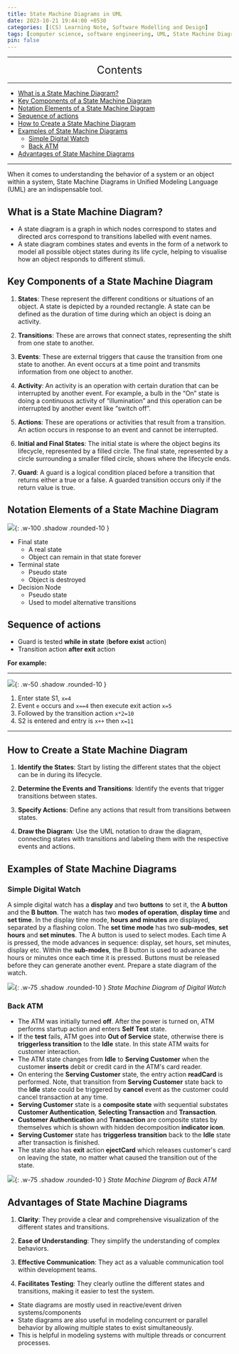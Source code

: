 ```yaml
---
title: State Machine Diagrams in UML
date: 2023-10-21 19:44:00 +0530
categories: [(CS) Learning Note, Software Modelling and Design]
tags: [computer science, software engineering, UML, State Machine Diagrams]
pin: false
---
```


---
<center><font size='5'> Contents </font></center>

---

<!-- TOC -->
  * [What is a State Machine Diagram?](#what-is-a-state-machine-diagram)
  * [Key Components of a State Machine Diagram](#key-components-of-a-state-machine-diagram)
  * [Notation Elements of a State Machine Diagram](#notation-elements-of-a-state-machine-diagram)
  * [Sequence of actions](#sequence-of-actions)
  * [How to Create a State Machine Diagram](#how-to-create-a-state-machine-diagram)
  * [Examples of State Machine Diagrams](#examples-of-state-machine-diagrams)
    * [Simple Digital Watch](#simple-digital-watch)
    * [Back ATM](#back-atm)
  * [Advantages of State Machine Diagrams](#advantages-of-state-machine-diagrams)
<!-- TOC -->

---


When it comes to understanding the behavior of a system or an object within a system, State Machine Diagrams in Unified Modeling Language (UML) are an indispensable tool. 

## What is a State Machine Diagram?

- A state diagram is a graph in which nodes correspond to states and directed arcs correspond to transitions labelled with event names.
- A state diagram combines states and events in the form of a network to model all possible object states during its life cycle, helping to visualise how an object responds to different stimuli.

## Key Components of a State Machine Diagram

1. **States**: These represent the different conditions or situations of an object. A state is depicted by a rounded rectangle. A state can be defined as the duration of time during which an object is doing an activity.

2. **Transitions**: These are arrows that connect states, representing the shift from one state to another.

3. **Events**: These are external triggers that cause the transition from one state to another. An event occurs at a time point and transmits information from one object to another.

4. **Activity**: An activity is an operation with certain duration that can be interrupted by another event. For example, a bulb in the “On” state is doing a continuous activity of “illumination” and this operation can be interrupted by another event like “switch off”.

5. **Actions**: These are operations or activities that result from a transition. An action occurs in response to an event and cannot be interrupted.
 
6. **Initial and Final States**: The initial state is where the object begins its lifecycle, represented by a filled circle. The final state, represented by a circle surrounding a smaller filled circle, shows where the lifecycle ends.

7. **Guard**: A guard is a logical condition placed before a transition that returns either a true or a false. A guarded transition occurs only if the return value is true.

## Notation Elements of a State Machine Diagram

![](https://i.postimg.cc/VLVT6gR4/smd1.png){: .w-100 .shadow .rounded-10 }


- Final state
  - A real state
  - Object can remain in that state forever
- Terminal state
  - Pseudo state
  - Object is destroyed
- Decision Node
  - Pseudo state
  - Used to model alternative transitions


## Sequence of actions

- Guard is tested **while in state** (**before exist** action)
- Transition action **after exit** action

**For example:**

---

![](https://i.postimg.cc/NjbBDM3L/smd2.png){: .w-50 .shadow .rounded-10 }

1. Enter state S1, `x=4`
2. Event `e` occurs and `x==4` then execute exit action `x=5`
3. Followed by the transition action `x*2=10`
4. S2 is entered and entry is `x++` then `x=11`

---


## How to Create a State Machine Diagram

1. **Identify the States**: Start by listing the different states that the object can be in during its lifecycle.

2. **Determine the Events and Transitions**: Identify the events that trigger transitions between states.

3. **Specify Actions**: Define any actions that result from transitions between states.

4. **Draw the Diagram**: Use the UML notation to draw the diagram, connecting states with transitions and labeling them with the respective events and actions.

## Examples of State Machine Diagrams

### Simple Digital Watch

A simple digital watch has a **display** and two **buttons** to set it, the **A button** and the **B button**. The watch has two **modes of operation**, **display time** and **set time**. In the display time mode, **hours and minutes** are displayed, separated by a flashing colon. The **set time mode** has two **sub-modes**, **set hours** and **set minutes**. The A button is used to select modes. Each time A is pressed, the mode advances in sequence: display, set hours, set minutes, display etc. Within the **sub-modes**, the B button is used to advance the hours or minutes once each time it is pressed. Buttons must be released before they can generate another event. Prepare a state diagram of the watch.

![](https://i.postimg.cc/ZqQq4nK0/smd4.png){: .w-75 .shadow .rounded-10 }
_State Machine Diagram of Digital Watch_

### Back ATM

- The ATM was initially turned **off**. After the power is turned on, ATM performs startup action and enters **Self Test** state.
- If the **test** fails, ATM goes into **Out of Service** state, otherwise there is **triggerless transition** to the **Idle** state. In this state ATM waits for customer interaction.
- The ATM state changes from **Idle** to **Serving Customer** when the customer **inserts** debit or credit card in the ATM's card reader.
- On entering the **Serving Customer** state, the entry action **readCard** is performed. Note, that transition from **Serving Customer** state back to the **Idle** state could be triggered by **cancel** event as the customer could cancel transaction at any time.
- **Serving Customer** state is a **composite state** with sequential substates **Customer Authentication**, **Selecting Transaction** and **Transaction**.
- **Customer Authentication** and **Transaction** are composite states by themselves which is shown with hidden decomposition **indicator icon**.
- **Serving Customer** state has **triggerless transition** back to the **Idle** state after transaction is finished.
- The state also has **exit** action **ejectCard** which releases customer's card on leaving the state, no matter what caused the transition out of the state.


![](https://i.postimg.cc/44z0T0WT/smd3.png){: .w-75 .shadow .rounded-10 }
_State Machine Diagram of Back ATM_

## Advantages of State Machine Diagrams

1. **Clarity**: They provide a clear and comprehensive visualization of the different states and transitions.

2. **Ease of Understanding**: They simplify the understanding of complex behaviors.

3. **Effective Communication**: They act as a valuable communication tool within development teams.

4. **Facilitates Testing**: They clearly outline the different states and transitions, making it easier to test the system.

- State diagrams are mostly used in reactive/event driven systems/components
- State diagrams are also useful in modeling concurrent or parallel behavior by allowing multiple states to exist simultaneously.
- This is helpful in modeling systems with multiple threads or concurrent processes.

